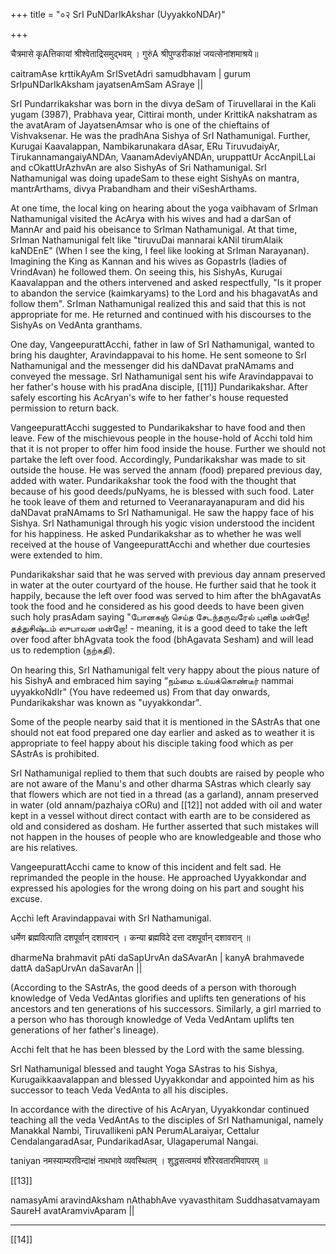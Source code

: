+++
title = "०२ SrI PuNDarIkAkshar (UyyakkoNDAr)"

+++


चैत्रमासे कृAत्तिकायां श्रीश्वेताद्रिसमुद्भवम् ।
गुरुंA श्रीपुण्डरीकाक्षं जयत्सेनांशमाश्रये॥

caitramAse krttikAyAm SrISvetAdri samudbhavam | gurum SrIpuNDarIkAksham jayatsenAmSam ASraye ||

SrI Pundarrikakshar was born in the divya deSam of Tiruvellarai in the Kali yugam (3987), Prabhava year, Cittirai month, under KrittikA nakshatram as the avatAram of JayatsenAmsar who is one of the chieftains of Vishvaksenar. He was the pradhAna Sishya of SrI Nathamunigal. Further, Kurugai Kaavalappan, Nambikarunakara dAsar, ERu TiruvudaiyAr, TirukannamangaiyANDAn, VaanamAdeviyANDAn, uruppattUr AccAnpiLLai and cOkattUrAzhvAn are also SishyAs of Sri Nathamunigal. SrI Nathamunigal was doing upadeSam to these eight SishyAs on mantra, mantrArthams, divya Prabandham and their viSeshArthams.

At one time, the local king on hearing about the yoga vaibhavam of SrIman Nathamunigal visited the AcArya with his wives and had a darSan of MannAr and paid his obeisance to SrIman Nathamunigal. At that time, SrIman Nathamunigal felt like "tiruvuDai mannarai kANil tirumAlaik kaNDEnE" (When I see the king, I feel like looking at SrIman Narayanan). Imagining the King as Kannan and his wives as GopastrIs (ladies of VrindAvan) he followed them. On seeing this, his SishyAs, Kurugai Kaavalappan and the others intervened and asked respectfully, "Is it proper to abandon the service (kaimkaryams) to the Lord and his bhagavatAs and follow them". SrIman Nathamunigal realized this and said that this is not appropriate for me. He returned and continued with his discourses to the SishyAs on VedAnta granthams.

One day, VangeepurattAcchi, father in law of SrI Nathamunigal, wanted to bring his daughter, Aravindappavai to his home. He sent someone to SrI Nathamunigal and the messenger did his daNDavat praNAmams and conveyed the message. SrI Nathamunigal sent his wife Aravindappavai to her father's house with his pradAna disciple, [[11]]
Pundarikakshar. After safely escorting his AcAryan's wife to her father's house requested permission to return back.

VangeepurattAcchi suggested to Pundarikakshar to have food and then leave. Few of the mischievous people in the house-hold of Acchi told him that it is not proper to offer him food inside the house. Further we should not partake the left over food. Accordingly, Pundarikakshar was made to sit outside the house. He was served the annam (food) prepared previous day, added with water. Pundarikakshar took the food with the thought that because of his good deeds/puNyams, he is blessed with such food. Later he took leave of them and returned to Veeranarayanapuram and did his daNDavat praNAmams to SrI Nathamunigal. He saw the happy face of his Sishya. SrI Nathamunigal through his yogic vision understood the incident for his happiness. He asked Pundarikakshar as to whether he was well received at the house of VangeepurattAcchi and whether due courtesies were extended to him.

Pundarikakshar said that he was served with previous day annam preserved in water at the outer courtyard of the house. He further said that he took it happily, because the left over food was served to him after the bhAgavatAs took the food and he considered as his good deeds to have been given such holy prasAdam saying "போனகஞ் செய்த சேடந்தருவரேல் புனித மன்றோ! தத்துசிஷ்டம் ஸுபாவன மன்றோ! - meaning, it is a good deed to take the left over food after bhAgvata took the food (bhAgavata Sesham) and will lead us to redemption (நற்கதி).

On hearing this, SrI Nathamunigal felt very happy about the pious nature of his SishyA and embraced him saying “நம்மை உய்யக்கொண்டீர் nammai uyyakkoNdIr" (You have redeemed us) From that day onwards, Pundarikakshar was known as "uyyakkondar".

Some of the people nearby said that it is mentioned in the SAstrAs that one should not eat food prepared one day earlier and asked as to weather it is appropriate to feel happy about his disciple taking food which as per SAstrAs is prohibited.

SrI Nathamunigal replied to them that such doubts are raised by people who are not aware of the Manu's and other dharma SAstras which clearly say that flowers which are not tied in a thread (as a garland), annam preserved in water (old annam/pazhaiya cORu) and [[12]]
not added with oil and water kept in a vessel without direct contact with earth are to be considered as old and considered as dosham. He further asserted that such mistakes will not happen in the houses of people who are knowledgeable and those who are his relatives.

VangeepurattAcchi came to know of this incident and felt sad. He reprimanded the people in the house. He approached Uyyakkondar and expressed his apologies for the wrong doing on his part and sought his excuse.

Acchi left Aravindappavai with SrI Nathamunigal.

धर्मेण ब्रह्मवित्पाति दशपूर्वान् दशावरान् ।
कन्या ब्रह्मविदे दत्ता दशपूर्वान् दशावरान् ॥

dharmeNa brahmavit pAti daSapUrvAn daSAvarAn | kanyA brahmavede dattA daSapUrvAn daSavarAn ||

(According to the SAstrAs, the good deeds of a person with thorough knowledge of Veda VedAntas glorifies and uplifts ten generations of his ancestors and ten generations of his successors. Similarly, a girl married to a person who has thorough knowledge of Veda VedAntam uplifts ten generations of her father's lineage).

Acchi felt that he has been blessed by the Lord with the same blessing.

SrI Nathamunigal blessed and taught Yoga SAstras to his Sishya, Kurugaikkaavalappan and blessed Uyyakkondar and appointed him as his successor to teach Veda VedAnta to all his disciples.

In accordance with the directive of his AcAryan, Uyyakkondar continued teaching all the veda VedAntAs to the disciples of SrI Nathamunigal, namely Manakkal Nambi, Tiruvallikeni pAN PerumALaraiyar, Cettalur CendalangaradAsar, PundarikadAsar, Ulagaperumal Nangai.

taniyan नमस्याम्यरविन्दाक्षं नाथभावे व्यवस्थितम् ।
शुद्धसत्वमयं शौरेरवतारमिवापरम् ॥

[[13]]

namasyAmi aravindAksham nAthabhAve vyavasthitam Suddhasatvamayam SaureH avatAramvivAparam ||

**** 


[[14]]

